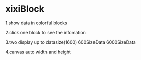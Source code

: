 xixiBlock
=========
1.show data in colorful blocks

2.click one block to see the infomation

3.two display up to datasize(1600)  600SizeData  6000SizeData

4.canvas auto width and height


